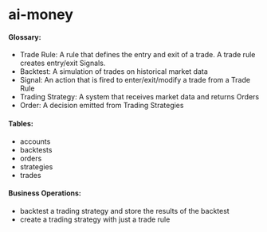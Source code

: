 # ai-money

#### Glossary:
- Trade Rule: A rule that defines the entry and exit of a trade. A trade rule creates entry/exit Signals.
- Backtest: A simulation of trades on historical market data
- Signal: An action that is fired to enter/exit/modify a trade from a Trade Rule
- Trading Strategy: A system that receives market data and returns Orders
- Order: A decision emitted from Trading Strategies

#### Tables:
- accounts
- backtests
- orders
- strategies
- trades

#### Business Operations:
- backtest a trading strategy and store the results of the backtest
- create a trading strategy with just a trade rule
